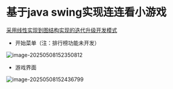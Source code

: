# 基于java swing实现连连看小游戏

<u>采用线性实现到图结构实现的迭代升级开发模式</u>



* 开始菜单（注：排行榜功能未开发）

![image-20250508152350812](https://github.com/user-attachments/assets/3fa76f61-30a8-4a30-ac9b-da08f9393ce2)




* 游戏界面

![image-20250508152436799](https://github.com/user-attachments/assets/1701bcd2-a228-4a7e-a606-debdce369410)
